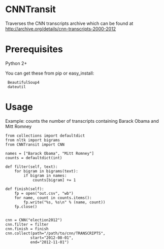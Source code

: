 CNNTransit
==========

Traverses the CNN transcripts archive which can be found at http://archive.org/details/cnn-transcripts-2000-2012

Prerequisites
=============
Python 2+

You can get these from pip or easy_install:

     BeautifulSoup4
     dateutil
    

Usage
=====
Example: counts the number of transcripts containing Barack Obama and Mitt Romney

    from collections import defaultdict
    from nltk import bigrams
    from CNNTransit import CNN
    
    names = ["Barack Obama", "Mitt Romney"]
    counts = defaultdict(int)

    def filter(self, text):
        for bigram in bigrams(text):
            if bigram in names:
                counts[bigram] += 1

    def finish(self):
        fp = open("out.csv", "wb")
        for name, count in counts.items():
            fp.write("%s, %s\n" % (name, count))
        fp.close()
        
        
    cnn = CNN("election2012")
    cnn.filter = filter
    cnn.finish = finish
    cnn.collect(path="/path/to/cnn/TRANSCRIPTS", 
               start="2012-08-01", 
               end="2012-11-01")